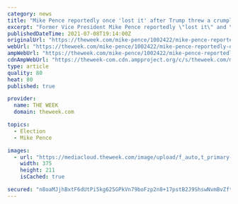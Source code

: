 ```yaml
---
category: news
title: "Mike Pence reportedly once 'lost it' after Trump threw a crumpled newspaper article at him"
excerpt: "Former Vice President Mike Pence reportedly \"lost it\" and \"snarled\" at former President Donald Trump in 2018 after getting a crumpled up newspaper article thrown at him. At the time, Pence's political committee had just hired Trump's adviser Corey Lewandowski,"
publishedDateTime: 2021-07-08T19:14:00Z
originalUrl: "https://theweek.com/mike-pence/1002422/mike-pence-reportedly-once-lost-it-after-trump-threw-a-crumpled-newspaper"
webUrl: "https://theweek.com/mike-pence/1002422/mike-pence-reportedly-once-lost-it-after-trump-threw-a-crumpled-newspaper"
ampWebUrl: "https://theweek.com/mike-pence/1002422/mike-pence-reportedly-once-lost-it-after-trump-threw-a-crumpled-newspaper?amp"
cdnAmpWebUrl: "https://theweek-com.cdn.ampproject.org/c/s/theweek.com/mike-pence/1002422/mike-pence-reportedly-once-lost-it-after-trump-threw-a-crumpled-newspaper?amp"
type: article
quality: 80
heat: 80
published: true

provider:
  name: THE WEEK
  domain: theweek.com

topics:
  - Election
  - Mike Pence

images:
  - url: "https://mediacloud.theweek.com/image/upload/f_auto,t_primary-image-mobile@1/v1625768503/GettyImages-1208915582%20%281%29.jpg"
    width: 375
    height: 211
    isCached: true

secured: "n8oaMJjhBxtF6dUtPi5kg625GPkVn79boFzp2n8+17pstB2J9ShswNvmBvZfttquHEXgBmiLqytiPyVzNGQtpL5nyINVik3OOOKXp+0kTUguj1poHwL3UxWFOrOsXDs6BNWbFS57qNXhif64vcuGnkYHkO0IHjPoGDivIIz2mNX6O//cUcPi7zitUZ5IVYTCNl88+iMuzWIL0kozhqhMYUQLaaRNAhny4kEFDKwUIiLAFB1m/SJC36I9iNdSFCEmM//rFJJwsYvHvzhNqj6hKpZ103OL0jPFYCS3yGFrDrqcFPcpM3HMNzpLijfrUVCZU2iWZO/fwnYcPYqTgrlmdv8giIK95owmNqLk45UWZJc=;sgENgpfhr9VEOIKn3L4AEw=="
---
```


